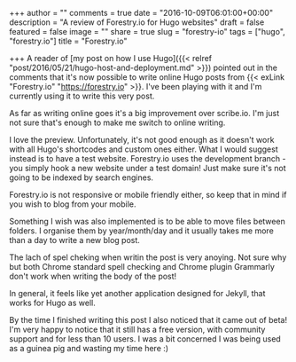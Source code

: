+++
author = ""
comments = true
date = "2016-10-09T06:01:00+00:00"
description = "A review of Forestry.io for Hugo websites"
draft = false
featured = false
image = ""
share = true
slug = "forestry-io"
tags = ["hugo", "forestry.io"]
title = "Forestry.io"

+++
A reader of [my post on how I use Hugo]({{< relref "post/2016/05/21/hugo-host-and-deployment.md" >}}) pointed out in the comments that it's now possible to write online Hugo posts from {{< exLink "Forestry.io" "https://forestry.io" >}}. I've been playing with it and I'm currently using it to write this very post.

As far as writing online goes it's a big improvement over scribe.io. I'm just not sure that's enough to make me switch to online writing.

I love the preview. Unfortunately, it's not good enough as it doesn't work with all Hugo's shortcodes and custom ones either. What I would suggest instead is to have a test website. Forestry.io uses the development branch - you simply hook a new website under a test domain! Just make sure it's not going to be indexed by search engines.

Forestry.io is not responsive or mobile friendly either, so keep that in mind if you wish to blog from your mobile.

Something I wish was also implemented is to be able to move files between folders. I organise them by year/month/day and it usually takes me more than a day to write a new blog post.

The lach of spel cheking when writin the post is very anoying. Not sure why but both Chrome standard spell checking and Chrome plugin Grammarly don't work when writing the body of the post!

In general, it feels like yet another application designed for Jekyll, that works for Hugo as well.

By the time I finished writing this post I also noticed that it came out of beta! I'm very happy to notice that it still has a free version, with community support and for less than 10 users. I was a bit concerned I was being used as a guinea pig and wasting my time here :)